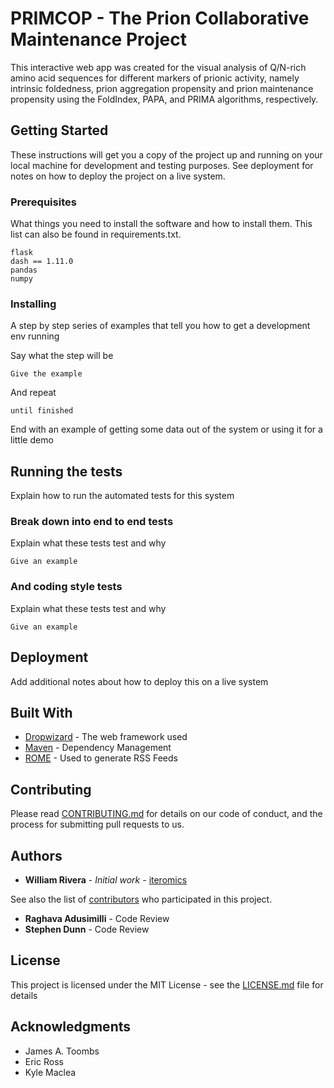 # PRIMCOP - The Prion Collaborative Maintenance Project

This interactive web app was created for the visual analysis of Q/N-rich amino acid sequences for different markers of prionic activity,
namely intrinsic foldedness, prion aggregation propensity and prion maintenance propensity using the FoldIndex, PAPA, 
and PRIMA algorithms, respectively.

## Getting Started

These instructions will get you a copy of the project up and running on your local machine for development and testing purposes.
See deployment for notes on how to deploy the project on a live system.

### Prerequisites

What things you need to install the software and how to install them.
This list can also be found in requirements.txt.

```
flask
dash == 1.11.0
pandas
numpy
```

### Installing

A step by step series of examples that tell you how to get a development env running

Say what the step will be

```
Give the example
```

And repeat

```
until finished
```

End with an example of getting some data out of the system or using it for a little demo

## Running the tests

Explain how to run the automated tests for this system

### Break down into end to end tests

Explain what these tests test and why

```
Give an example
```

### And coding style tests

Explain what these tests test and why

```
Give an example
```

## Deployment

Add additional notes about how to deploy this on a live system

## Built With

* [Dropwizard](http://www.dropwizard.io/1.0.2/docs/) - The web framework used
* [Maven](https://maven.apache.org/) - Dependency Management
* [ROME](https://rometools.github.io/rome/) - Used to generate RSS Feeds

## Contributing

Please read [CONTRIBUTING.md](https://gist.github.com/PurpleBooth/b24679402957c63ec426) for details on our code of conduct, and the process for submitting pull requests to us.

## Authors

* **William Rivera** - *Initial work* - [iteromics](https://github.com/iteromics)

See also the list of [contributors](https://github.com/iteromics/PRIMCOP/contributors) who participated in this project.

* **Raghava Adusimilli** - Code Review
* **Stephen Dunn** - Code Review


## License

This project is licensed under the MIT License - see the [LICENSE.md](LICENSE.md) file for details

## Acknowledgments

* James A. Toombs
* Eric Ross
* Kyle Maclea

